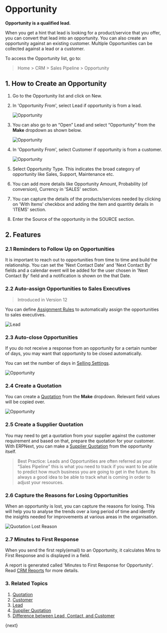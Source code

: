 <!-- add-breadcrumbs -->
# Opportunity

**Opportunity is a qualified lead.**

When you get a hint that lead is looking for a product/service that you offer, you can convert that lead into an opportunity. You can also create an opportunity against an existing customer. Multiple Opportunities can be collected against a lead or a customer.

To access the Opportunity list, go to:
> Home > CRM > Sales Pipeline > Opportunity

## 1. How to Create an Opportunity

1. Go to the Opportunity list and click on New.
1. In 'Opportunity From', select Lead if opportunity is from a lead.

   <img class="screenshot" alt="Opportunity" src="{{docs_base_url}}/v13/assets/img/crm/new-opportunity.gif">

1. You can also go to an “Open” Lead and select “Opportunity” from the **Make** dropdown as shown below.

    <img class="screenshot" alt="Opportunity" src="{{docs_base_url}}/v13/assets/img/crm/lead-to-opportunity.png">

1. In 'Opportunity From', select Customer if opportunity is from a customer.

    <img class="screenshot" alt="Opportunity" src="{{docs_base_url}}/v13/assets/img/crm/requirement-gathering.png">

1. Select Opportunity Type. This indicates the broad category of opportunity like Sales, Support, Maintenance etc.

1. You can add more details like Opportunity Amount, Probability (of conversion), Currency in 'SALES' section.

1. You can capture the details of the products/services needed by clicking on 'With Items' checkbox and adding the item and quantity details in 'ITEMS' section.

1. Enter the Source of the opportunity in the SOURCE section.

## 2. Features

### 2.1 Reminders to Follow Up on Opportunities

It is important to reach out to opportunities from time to time and build the relationship. You can set the 'Next Contact Date' and 'Next Contact By' fields and a calendar event will be added for the user chosen in 'Next Contact By' field and a notification is shown on the that Date.

### 2.2 Auto-assign Opportunities to Sales Executives
>Introduced in Version 12

You can define [Assignment Rules](/docs/v13/user/manual/en/automation/assignment-rule) to automatically assign the opportunities to sales executives.

<img class="screenshot" alt="Lead" src="{{docs_base_url}}/v13/assets/img/crm/opportunity_assignment.png">

### 2.3 Auto-close Opportunities

If you do not receive a response from an opportunity for a certain number of days, you may want that opportunity to be closed automatically.

You can set the number of days in [Selling Settings](/docs/v13/user/manual/en/selling/selling-settings).

<img class="screenshot" alt="Opportunity" src="{{docs_base_url}}/v13/assets/img/crm/autoclose_opportunities.png">

### 2.4 Create a Quotation
You can create a [Quotation](/docs/v13/user/manual/en/selling/quotation) from the **Make** dropdown. Relevant field values will be copied over.

<img class="screenshot" alt="Opportunity" src="{{docs_base_url}}/v13/assets/img/crm/make-sq-from-opportunity.png">

### 2.5 Create a Supplier Quotation

You may need to get a quotation from your supplier against the customer requirement and based on that, prepare the quotation for your customer. With ERPNext, you can make a [Supplier Quotation](/docs/v13/user/manual/en/buying/supplier-quotation) from the opportunity itself.

> Best Practice: Leads and Opportunities are often referred as your “Sales
Pipeline” this is what you need to track if you want to be able to predict how
much business you are going to get in the future. Its always a good idea to be
able to track what is coming in order to adjust your resources.

### 2.6 Capture the Reasons for Losing Opportunities

When an opportunity is lost, you can capture the reasons for losing. This will help you to analyse the trends over a long period of time and identify the insights needed for improvements at various areas in the organisation.

<img class="screenshot" alt="Quotation Lost Reason" src="{{docs_base_url}}/v13/assets/img/crm/quotation_lost_reason.png">

### 2.7 Minutes to First Response

When you send the first reply(email) to an Opportunity, it calculates Mins to First Response and is displayed in a field.

A report is generated called 'Minutes to First Response for Opportunity'. Read [CRM Reports](/docs/v13/user/manual/en/CRM/crm_reports) for more details.
### 3. Related Topics
1. [Quotation](/docs/v13/user/manual/en/selling/quotation.html)
1. [Customer](/docs/v13/user/manual/en/CRM/customer)
1. [Lead](/docs/v13/user/manual/en/CRM/lead)
1. [Supplier Quotation](/docs/v13/user/manual/en/buying/supplier-quotation)
1. [Difference between Lead, Contact, and Customer](/docs/v13/user/manual/en/CRM/articles/difference_between_lead_contact_and_customer)

{next}
